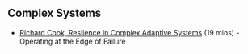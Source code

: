 ## Complex Systems

* [Richard Cook, Resilence in Complex Adaptive Systems](https://www.youtube.com/watch?v=PGLYEDpNu60) (19 mins) - Operating at the Edge of Failure
